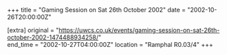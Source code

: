 +++
title = "Gaming Session on Sat 26th October 2002"
date = "2002-10-26T20:00:00Z"

[extra]
original = "https://uwcs.co.uk/events/gaming-session-on-sat-26th-october-2002-1474488934258/"    
end_time = "2002-10-27T04:00:00Z"
location = "Ramphal R0.03/4"
+++



